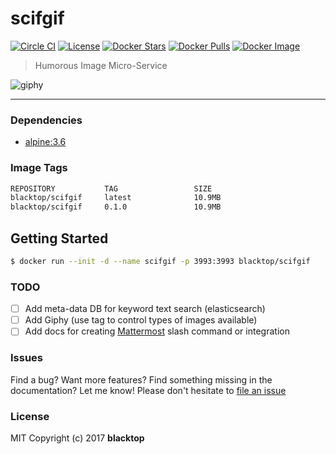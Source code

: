 scifgif
=======

[![Circle CI](https://circleci.com/gh/blacktop/scifgif.png?style=shield)](https://circleci.com/gh/blacktop/scifgif) [![License](http://img.shields.io/:license-mit-blue.svg)](http://doge.mit-license.org) [![Docker Stars](https://img.shields.io/docker/stars/blacktop/scifgif.svg)](https://store.docker.com/community/images/blacktop/scifgif) [![Docker Pulls](https://img.shields.io/docker/pulls/blacktop/scifgif.svg)](https://store.docker.com/community/images/blacktop/scifgif) [![Docker Image](https://img.shields.io/badge/docker%20image-10.9MB-blue.svg)](https://store.docker.com/community/images/blacktop/scifgif)

> Humorous Image Micro-Service

![giphy]()

---

### Dependencies

-	[alpine:3.6](https://hub.docker.com/_/alpine/)

### Image Tags

```bash
REPOSITORY           TAG                 SIZE
blacktop/scifgif     latest              10.9MB
blacktop/scifgif     0.1.0               10.9MB
```

Getting Started
---------------

```bash
$ docker run --init -d --name scifgif -p 3993:3993 blacktop/scifgif
```

### TODO

-	[ ] Add meta-data DB for keyword text search (elasticsearch)
-	[ ] Add Giphy (use tag to control types of images available)
-	[ ] Add docs for creating [Mattermost](https://github.com/mattermost/platform) slash command or integration

### Issues

Find a bug? Want more features? Find something missing in the documentation? Let me know! Please don't hesitate to [file an issue](https://github.com/blacktop/scifgif/issues/new)

### License

MIT Copyright (c) 2017 **blacktop**
